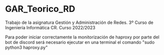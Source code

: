 # GAR_Teorico_RD
Trabajo de la asignatura Gestión y Administración de Redes. 3º Curso de Ingeniería Informática CR. Curso 2022/2023

Para poder iniciar correctamente la monitorización de haproxy por parte del bot de discord será necesario ejecutar en una terminal el comando "sudo python3 haproxy.py"
